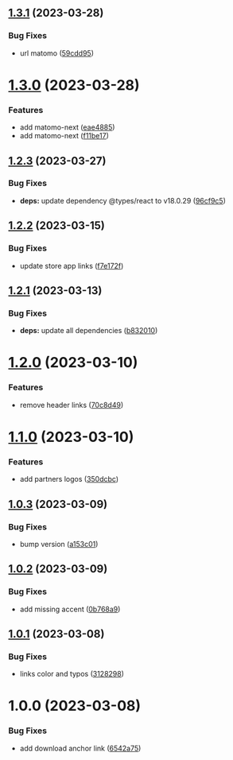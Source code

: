 ## [1.3.1](https://github.com/SocialGouv/bpco-site/compare/v1.3.0...v1.3.1) (2023-03-28)


### Bug Fixes

* url matomo ([59cdd95](https://github.com/SocialGouv/bpco-site/commit/59cdd957ab88380491c90b31e60cbdcf6a2bf392))

# [1.3.0](https://github.com/SocialGouv/bpco-site/compare/v1.2.3...v1.3.0) (2023-03-28)


### Features

* add matomo-next ([eae4885](https://github.com/SocialGouv/bpco-site/commit/eae48855391cb958daa4e79cb0018b1bd2ffc88e))
* add matomo-next ([f11be17](https://github.com/SocialGouv/bpco-site/commit/f11be17d9dbb4a511ae78c8ad03c5782d9bc668b))

## [1.2.3](https://github.com/SocialGouv/bpco-site/compare/v1.2.2...v1.2.3) (2023-03-27)


### Bug Fixes

* **deps:** update dependency @types/react to v18.0.29 ([96cf9c5](https://github.com/SocialGouv/bpco-site/commit/96cf9c5918613938fdeed54cf5e41caff48555ad))

## [1.2.2](https://github.com/SocialGouv/bpco-site/compare/v1.2.1...v1.2.2) (2023-03-15)


### Bug Fixes

* update store app links ([f7e172f](https://github.com/SocialGouv/bpco-site/commit/f7e172f6f54a8a052d4a8386787b00494ce61352))

## [1.2.1](https://github.com/SocialGouv/bpco-site/compare/v1.2.0...v1.2.1) (2023-03-13)


### Bug Fixes

* **deps:** update all dependencies ([b832010](https://github.com/SocialGouv/bpco-site/commit/b832010b952c265301b0d74dc03d0bc0fe2de47d))

# [1.2.0](https://github.com/SocialGouv/bpco-site/compare/v1.1.0...v1.2.0) (2023-03-10)


### Features

* remove header links ([70c8d49](https://github.com/SocialGouv/bpco-site/commit/70c8d49e118c66ca9a9a7213401f629aede1b7c5))

# [1.1.0](https://github.com/SocialGouv/bpco-site/compare/v1.0.3...v1.1.0) (2023-03-10)


### Features

* add partners logos ([350dcbc](https://github.com/SocialGouv/bpco-site/commit/350dcbcc1b4f123eb83eeaefbf86b566ee4cef74))

## [1.0.3](https://github.com/SocialGouv/bpco-site/compare/v1.0.2...v1.0.3) (2023-03-09)


### Bug Fixes

* bump version ([a153c01](https://github.com/SocialGouv/bpco-site/commit/a153c01fe11221fb154ed4f4d2078e0646898b8a))

## [1.0.2](https://github.com/SocialGouv/bpco-site/compare/v1.0.1...v1.0.2) (2023-03-09)


### Bug Fixes

* add missing accent ([0b768a9](https://github.com/SocialGouv/bpco-site/commit/0b768a92da94f02378c5026253822588fec81ba6))

## [1.0.1](https://github.com/SocialGouv/bpco-site/compare/v1.0.0...v1.0.1) (2023-03-08)


### Bug Fixes

* links color and typos ([3128298](https://github.com/SocialGouv/bpco-site/commit/31282986f12232f0f5b16a850b2ee5123cc0d578))

# 1.0.0 (2023-03-08)


### Bug Fixes

* add download anchor link ([6542a75](https://github.com/SocialGouv/bpco-site/commit/6542a75c92d894fae601fdba7c7b367b73c5be6a))
